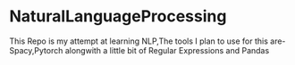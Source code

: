 # NaturalLanguageProcessing

This Repo is my attempt at learning NLP,The tools I plan to use for this are-Spacy,Pytorch alongwith a little bit of Regular Expressions and Pandas
